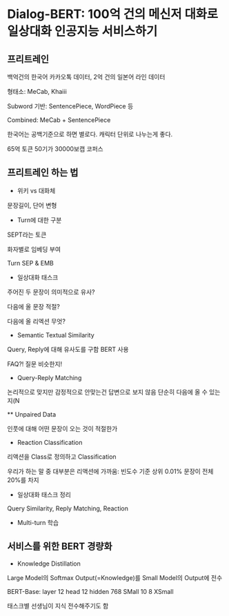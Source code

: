 # Dialog-BERT: 100억 건의 메신저 대화로 일상대화 인공지능 서비스하기

## 프리트레인

백억건의 한국어 카카오톡 데이터, 2억 건의 일본어 라인 데이터

형태소: MeCab, Khaiii

Subword 기반: SentencePiece, WordPiece 등

Combined: MeCab + SentencePiece

한국어는 공백기준으로 하면 별로다. 캐릭터 단위로 나누는게 좋다.

65억 토큰 50기가 30000보캡 코퍼스

## 프리트레인 하는 법

* 위키 vs 대화체

문장길이, 단어 변형

* Turn에 대한 구분

SEPT라는 토큰

화자별로 임베딩 부여

Turn SEP & EMB

* 일상대화 태스크

주어진 두 문장이 의미적으로 유사?

다음에 올 문장 적절?

다음에 올 리엑션 무엇?

* Semantic Textual Similarity

Query, Reply에 대해 유사도를 구함 BERT 사용

FAQ?! 질문 비슷한지!

* Query-Reply Matching

논리적으로 맞지만 감정적으로 안맞는건 답변으로 보지 않음
단순히 다음에 올 수 있는지(N

** Unpaired Data

인풋에 대해 어떤 문장이 오는 것이 적절한가

* Reaction Classification

리액션을 Class로 정의하고 Classification

우리가 하는 말 중 대부분은 리액션에 가까움: 빈도수 기준 상위 0.01% 문장이 전체 20%를 차지

* 일상대화 태스크 정리

Query Similarity, Reply Matching, Reaction

* Multi-turn 학습

## 서비스를 위한 BERT 경량화

* Knowledge Distillation

Large Model의 Softmax Output(=Knowledge)를 Small Model의 Output에 전수

BERT-Base: layer 12 head 12 hidden 768
SMall 10 8
XSmall

태스크별 선생님이 지식 전수해주기도 함


